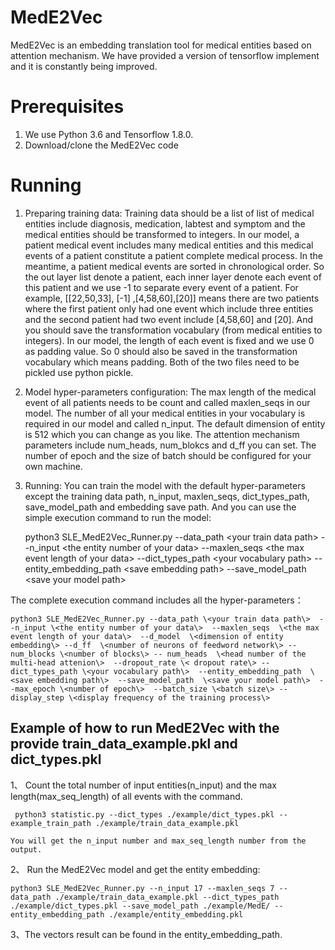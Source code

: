 # MedE2Vec
MedE2Vec is an embedding translation tool for medical entities based on attention mechanism. We have provided a version of tensorflow implement and it is constantly being improved.

# Prerequisites
1.	We use Python 3.6 and Tensorflow 1.8.0. 
2.	Download/clone the MedE2Vec code


# Running
1.	Preparing training data:
  Training data should be a list of list of medical entities include diagnosis, medication, labtest and symptom and the medical entities should be transformed to integers. In our model, a patient medical event includes many medical entities and this medical events of a patient constitute a patient complete medical process. In the meantime, a patient medical events are sorted in chronological order. So the out layer list denote a patient, each inner layer denote each event of this patient and we use -1 to separate every event of a patient. For example, [[22,50,33], [-1] ,[4,58,60],[20]] means there are two patients where the first patient only had one event which include three entities and the second patient had two event include [4,58,60] and [20]. And you should save the transformation vocabulary (from medical entities to integers). In our model, the length of each event is fixed and we use 0 as padding value. So 0 should also be saved in the transformation vocabulary which means padding. Both of the two files need to be pickled use python pickle.

2.	Model hyper-parameters configuration:
   The max length of the medical event of all patients needs to be count and called maxlen_seqs in our model. The number of all your medical entities in your vocabulary is required in our model and called n_input. The default dimension of entity is 512 which you can change as you like. The attention mechanism parameters include num_heads, num_blokcs and d_ff you can set. The number of epoch and the size of batch should be configured for your own machine.

3.	Running:
You can train the model with the default hyper-parameters except the training data path, n_input, maxlen_seqs, dict_types_path, save_model_path and embedding save path. And you can use the simple execution command to run the model: 

    python3 SLE_MedE2Vec_Runner.py --data_path  \<your train data path\>  --n_input \<the entity number of your data\>  --maxlen_seqs  \<the max event length of your data\>  --dict_types_path \<your vocabulary path\> --entity_embedding_path  \<save embedding path\>  --save_model_path  \<save your model path\>

The complete execution command includes all the hyper-parameters：

    python3 SLE_MedE2Vec_Runner.py --data_path \<your train data path\>  --n_input \<the entity number of your data\>  --maxlen_seqs  \<the max event length of your data\>  --d_model  \<dimension of entity embedding\> --d_ff  \<number of neurons of feedword network\> --num_blocks \<number of blocks\> -- num_heads  \<head number of the multi-head attenion\>  --dropout_rate \< dropout rate\> --dict_types_path \<your vocabulary path\>  --entity_embedding_path  \<save embedding path\>  --save_model_path  \<save your model path\>  --max_epoch \<number of epoch\>  --batch_size \<batch size\> --display_step \<display frequency of the training process\>


## Example of how to run MedE2Vec with the provide train_data_example.pkl and dict_types.pkl

1、	Count the total number of input entities(n_input) and the max length(max_seq_length) of all events with the command.

     python3 statistic.py --dict_types ./example/dict_types.pkl --example_train_path ./example/train_data_example.pkl
    
    You will get the n_input number and max_seq_length number from the output.

2、	Run the MedE2Vec model and get the entity embedding:

    python3 SLE_MedE2Vec_Runner.py --n_input 17 --maxlen_seqs 7 --data_path ./example/train_data_example.pkl --dict_types_path ./example/dict_types.pkl --save_model_path ./example/MedE/ --entity_embedding_path ./example/entity_embedding.pkl

3、The vectors result can be found in the entity_embedding_path.




